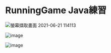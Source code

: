 # RunningGame Java練習


![螢幕擷取畫面 2021-06-21 114113](https://user-images.githubusercontent.com/58813378/122704237-da4e9b00-d285-11eb-8ed7-ad748912867d.png)




![image](https://user-images.githubusercontent.com/58813378/122704389-36192400-d286-11eb-8c28-57d6ea6b3e50.png)


![image](https://user-images.githubusercontent.com/58813378/122704362-2568ae00-d286-11eb-9378-521f4f0f6103.png)
